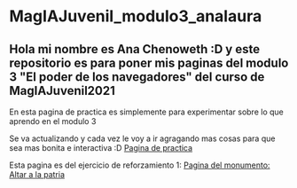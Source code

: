 # MagIAJuvenil_modulo3_analaura
## Hola mi nombre es Ana Chenoweth :D y este repositorio es para poner mis paginas del modulo 3 "El poder de los navegadores" del curso de MagIAJuvenil2021

En esta pagina de practica es simplemente para experimentar sobre lo que aprendo en el modulo 3 

Se va actualizando y cada vez le voy a ir agragando mas cosas para que sea mas bonita e interactiva :D
[Pagina de practica](https://ana-lala.github.io/MagIAJuvenil_modulo3_analaura/pagina_practica/)

Esta pagina es del ejercicio de reforzamiento 1:
[Pagina del monumento: Altar a la patria](https://ana-lala.github.io/MagIAJuvenil_modulo3_analaura/ejercicio_reforzamiento1/)
